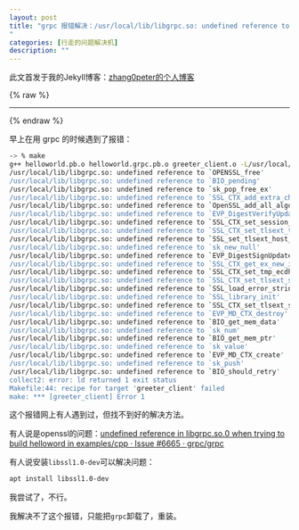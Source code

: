 ```yaml
---
layout: post
title: "grpc 报错解决：/usr/local/lib/libgrpc.so: undefined reference to `OPENSSL_free'
"
categories: [行走的问题解决机]
description: ""
---
```


此文首发于我的Jekyll博客：[zhang0peter的个人博客](https://zhang0peter.com)         

{% raw %}
***          
{% endraw %}

早上在用 grpc 的时候遇到了报错：

```sh
-> % make                         
g++ helloworld.pb.o helloworld.grpc.pb.o greeter_client.o -L/usr/local/lib `pkg-config --libs protobuf grpc++` -pthread -Wl,--no-as-needed -lgrpc++_reflection -Wl,--as-needed -ldl -o greeter_client
/usr/local/lib/libgrpc.so: undefined reference to `OPENSSL_free'
/usr/local/lib/libgrpc.so: undefined reference to `BIO_pending'
/usr/local/lib/libgrpc.so: undefined reference to `sk_pop_free_ex'
/usr/local/lib/libgrpc.so: undefined reference to `SSL_CTX_add_extra_chain_cert'
/usr/local/lib/libgrpc.so: undefined reference to `OpenSSL_add_all_algorithms'
/usr/local/lib/libgrpc.so: undefined reference to `EVP_DigestVerifyUpdate'
/usr/local/lib/libgrpc.so: undefined reference to `SSL_CTX_set_session_cache_mode'
/usr/local/lib/libgrpc.so: undefined reference to `SSL_CTX_set_tlsext_ticket_keys'
/usr/local/lib/libgrpc.so: undefined reference to `SSL_set_tlsext_host_name'
/usr/local/lib/libgrpc.so: undefined reference to `sk_new_null'
/usr/local/lib/libgrpc.so: undefined reference to `EVP_DigestSignUpdate'
/usr/local/lib/libgrpc.so: undefined reference to `SSL_CTX_get_ex_new_index'
/usr/local/lib/libgrpc.so: undefined reference to `SSL_CTX_set_tmp_ecdh'
/usr/local/lib/libgrpc.so: undefined reference to `SSL_CTX_set_tlsext_servername_arg'
/usr/local/lib/libgrpc.so: undefined reference to `SSL_load_error_strings'
/usr/local/lib/libgrpc.so: undefined reference to `SSL_library_init'
/usr/local/lib/libgrpc.so: undefined reference to `SSL_CTX_set_tlsext_servername_callback'
/usr/local/lib/libgrpc.so: undefined reference to `EVP_MD_CTX_destroy'
/usr/local/lib/libgrpc.so: undefined reference to `BIO_get_mem_data'
/usr/local/lib/libgrpc.so: undefined reference to `sk_num'
/usr/local/lib/libgrpc.so: undefined reference to `BIO_get_mem_ptr'
/usr/local/lib/libgrpc.so: undefined reference to `sk_value'
/usr/local/lib/libgrpc.so: undefined reference to `EVP_MD_CTX_create'
/usr/local/lib/libgrpc.so: undefined reference to `sk_push'
/usr/local/lib/libgrpc.so: undefined reference to `BIO_should_retry'
collect2: error: ld returned 1 exit status
Makefile:44: recipe for target 'greeter_client' failed
make: *** [greeter_client] Error 1
```

这个报错网上有人遇到过，但找不到好的解决方法。

有人说是openssl的问题：[undefined reference in libgrpc.so.0 when trying to build helloword in examples/cpp · Issue #6665 · grpc/grpc](https://github.com/grpc/grpc/issues/6665)

有人说安装`libssl1.0-dev`可以解决问题：
```sh
apt install libssl1.0-dev
```
我尝试了，不行。

我解决不了这个报错，只能把`grpc`卸载了，重装。

